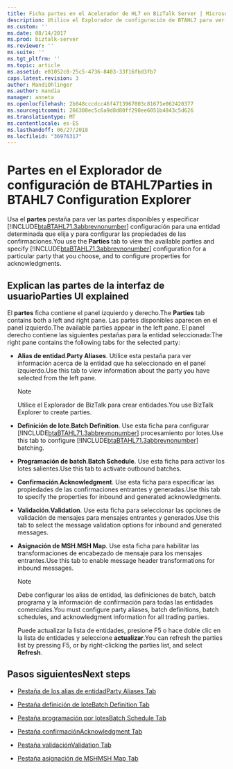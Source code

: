 ```yaml
---
title: Ficha partes en el Acelerador de HL7 en BizTalk Server | Microsoft Docs
description: Utilice el Explorador de configuración de BTAHL7 para ver las entidades existentes y configurar las confirmaciones en BizTalk Server
ms.custom: ''
ms.date: 08/14/2017
ms.prod: biztalk-server
ms.reviewer: ''
ms.suite: ''
ms.tgt_pltfrm: ''
ms.topic: article
ms.assetid: e01052c8-25c5-4736-8403-33f16fbd3fb7
caps.latest.revision: 3
author: MandiOhlinger
ms.author: mandia
manager: anneta
ms.openlocfilehash: 2b048cccdcc46f4713967003c81671e062420377
ms.sourcegitcommit: 266308ec5c6a9d8d80ff298ee6051b4843c5d626
ms.translationtype: MT
ms.contentlocale: es-ES
ms.lasthandoff: 06/27/2018
ms.locfileid: "36976317"
---
```

# <a name="parties-in-btahl7-configuration-explorer"></a><span data-ttu-id="02b11-103">Partes en el Explorador de configuración de BTAHL7</span><span class="sxs-lookup"><span data-stu-id="02b11-103">Parties in BTAHL7 Configuration Explorer</span></span>
<span data-ttu-id="02b11-104">Usa el **partes** pestaña para ver las partes disponibles y especificar [!INCLUDE[btaBTAHL71.3abbrevnonumber](../../includes/btabtahl71-3abbrevnonumber-md.md)] configuración para una entidad determinada que elija y para configurar las propiedades de las confirmaciones.</span><span class="sxs-lookup"><span data-stu-id="02b11-104">You use the **Parties** tab to view the available parties and specify [!INCLUDE[btaBTAHL71.3abbrevnonumber](../../includes/btabtahl71-3abbrevnonumber-md.md)] configuration for a particular party that you choose, and to configure properties for acknowledgments.</span></span> 

## <a name="parties-ui-explained"></a><span data-ttu-id="02b11-105">Explican las partes de la interfaz de usuario</span><span class="sxs-lookup"><span data-stu-id="02b11-105">Parties UI explained</span></span>
<span data-ttu-id="02b11-106">El **partes** ficha contiene el panel izquierdo y derecho.</span><span class="sxs-lookup"><span data-stu-id="02b11-106">The **Parties** tab contains both a left and right pane.</span></span> <span data-ttu-id="02b11-107">Las partes disponibles aparecen en el panel izquierdo.</span><span class="sxs-lookup"><span data-stu-id="02b11-107">The available parties appear in the left pane.</span></span> <span data-ttu-id="02b11-108">El panel derecho contiene las siguientes pestañas para la entidad seleccionada:</span><span class="sxs-lookup"><span data-stu-id="02b11-108">The right pane contains the following tabs for the selected party:</span></span>  
  
- <span data-ttu-id="02b11-109">**Alias de entidad**.</span><span class="sxs-lookup"><span data-stu-id="02b11-109">**Party Aliases**.</span></span> <span data-ttu-id="02b11-110">Utilice esta pestaña para ver información acerca de la entidad que ha seleccionado en el panel izquierdo.</span><span class="sxs-lookup"><span data-stu-id="02b11-110">Use this tab to view information about the party you have selected from the left pane.</span></span>  
  
  > [!NOTE]
  >  <span data-ttu-id="02b11-111">Utilice el Explorador de BizTalk para crear entidades.</span><span class="sxs-lookup"><span data-stu-id="02b11-111">You use BizTalk Explorer to create parties.</span></span>  
  
- <span data-ttu-id="02b11-112">**Definición de lote**.</span><span class="sxs-lookup"><span data-stu-id="02b11-112">**Batch Definition**.</span></span> <span data-ttu-id="02b11-113">Use esta ficha para configurar [!INCLUDE[btaBTAHL71.3abbrevnonumber](../../includes/btabtahl71-3abbrevnonumber-md.md)] procesamiento por lotes.</span><span class="sxs-lookup"><span data-stu-id="02b11-113">Use this tab to configure [!INCLUDE[btaBTAHL71.3abbrevnonumber](../../includes/btabtahl71-3abbrevnonumber-md.md)] batching.</span></span>  
  
- <span data-ttu-id="02b11-114">**Programación de batch**.</span><span class="sxs-lookup"><span data-stu-id="02b11-114">**Batch Schedule**.</span></span> <span data-ttu-id="02b11-115">Use esta ficha para activar los lotes salientes.</span><span class="sxs-lookup"><span data-stu-id="02b11-115">Use this tab to activate outbound batches.</span></span>  
  
- <span data-ttu-id="02b11-116">**Confirmación**.</span><span class="sxs-lookup"><span data-stu-id="02b11-116">**Acknowledgment**.</span></span> <span data-ttu-id="02b11-117">Use esta ficha para especificar las propiedades de las confirmaciones entrantes y generadas.</span><span class="sxs-lookup"><span data-stu-id="02b11-117">Use this tab to specify the properties for inbound and generated acknowledgments.</span></span>  
  
- <span data-ttu-id="02b11-118">**Validación**.</span><span class="sxs-lookup"><span data-stu-id="02b11-118">**Validation**.</span></span> <span data-ttu-id="02b11-119">Use esta ficha para seleccionar las opciones de validación de mensajes para mensajes entrantes y generados.</span><span class="sxs-lookup"><span data-stu-id="02b11-119">Use this tab to select the message validation options for inbound and generated messages.</span></span>  
  
- <span data-ttu-id="02b11-120">**Asignación de MSH**.</span><span class="sxs-lookup"><span data-stu-id="02b11-120">**MSH Map**.</span></span> <span data-ttu-id="02b11-121">Use esta ficha para habilitar las transformaciones de encabezado de mensaje para los mensajes entrantes.</span><span class="sxs-lookup"><span data-stu-id="02b11-121">Use this tab to enable message header transformations for inbound messages.</span></span>  
  
  > [!NOTE]
  >  <span data-ttu-id="02b11-122">Debe configurar los alias de entidad, las definiciones de batch, batch programa y la información de confirmación para todas las entidades comerciales.</span><span class="sxs-lookup"><span data-stu-id="02b11-122">You must configure party aliases, batch definitions, batch schedules, and acknowledgment information for all trading parties.</span></span>  
  > 
  >  <span data-ttu-id="02b11-123">Puede actualizar la lista de entidades, presione F5 o hace doble clic en la lista de entidades y seleccione **actualizar**.</span><span class="sxs-lookup"><span data-stu-id="02b11-123">You can refresh the parties list by pressing F5, or by right-clicking the parties list, and select **Refresh**.</span></span>  
  
## <a name="next-steps"></a><span data-ttu-id="02b11-124">Pasos siguientes</span><span class="sxs-lookup"><span data-stu-id="02b11-124">Next steps</span></span>  
  
-   [<span data-ttu-id="02b11-125">Pestaña de los alias de entidad</span><span class="sxs-lookup"><span data-stu-id="02b11-125">Party Aliases Tab</span></span>](../../adapters-and-accelerators/accelerator-hl7/party-aliases-tab.md)  
  
-   [<span data-ttu-id="02b11-126">Pestaña definición de lote</span><span class="sxs-lookup"><span data-stu-id="02b11-126">Batch Definition Tab</span></span>](../../adapters-and-accelerators/accelerator-hl7/batch-definition-tab.md)  
  
-   [<span data-ttu-id="02b11-127">Pestaña programación por lotes</span><span class="sxs-lookup"><span data-stu-id="02b11-127">Batch Schedule Tab</span></span>](../../adapters-and-accelerators/accelerator-hl7/batch-schedule-tab.md)  
  
-   [<span data-ttu-id="02b11-128">Pestaña confirmación</span><span class="sxs-lookup"><span data-stu-id="02b11-128">Acknowledgment Tab</span></span>](../../adapters-and-accelerators/accelerator-hl7/acknowledgment-tab.md)  
  
-   [<span data-ttu-id="02b11-129">Pestaña validación</span><span class="sxs-lookup"><span data-stu-id="02b11-129">Validation Tab</span></span>](../../adapters-and-accelerators/accelerator-hl7/validation-tab.md)  
  
-   [<span data-ttu-id="02b11-130">Pestaña asignación de MSH</span><span class="sxs-lookup"><span data-stu-id="02b11-130">MSH Map Tab</span></span>](../../adapters-and-accelerators/accelerator-hl7/msh-map-tab.md)